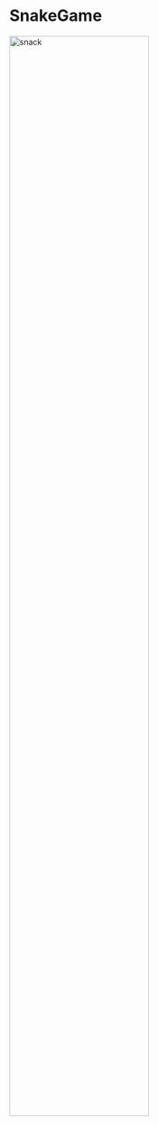 # SnakeGame

<img src="https://user-images.githubusercontent.com/59607521/197382914-deb28685-dee5-4485-8cf5-508a86b6c038.jpg" width="70%" title="snack" alt="snack"></img>
